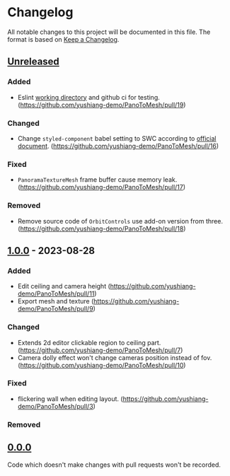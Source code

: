 # Changelog

All notable changes to this project will be documented in this file.
The format is based on [Keep a Changelog](https://github.com/olivierlacan/keep-a-changelog).

## [Unreleased]

### Added

- Eslint [working directory](https://nextjs.org/docs/app/building-your-application/configuring/eslint#linting-custom-directories-and-files) and github ci for testing.(https://github.com/yushiang-demo/PanoToMesh/pull/19)

### Changed

- Change `styled-component` babel setting to SWC according to [official document](https://styled-components.com/docs/advanced#with-swc). (https://github.com/yushiang-demo/PanoToMesh/pull/16)

### Fixed

- `PanoramaTextureMesh` frame buffer cause memory leak. (https://github.com/yushiang-demo/PanoToMesh/pull/17)

### Removed

- Remove source code of `OrbitControls` use add-on version from three.(https://github.com/yushiang-demo/PanoToMesh/pull/18)

## [1.0.0] - 2023-08-28

### Added

- Edit ceiling and camera height (https://github.com/yushiang-demo/PanoToMesh/pull/11)
- Export mesh and texture (https://github.com/yushiang-demo/PanoToMesh/pull/9)

### Changed

- Extends 2d editor clickable region to ceiling part. (https://github.com/yushiang-demo/PanoToMesh/pull/7)
- Camera dolly effect won't change cameras position instead of fov. (https://github.com/yushiang-demo/PanoToMesh/pull/10)

### Fixed

- flickering wall when editing layout. (https://github.com/yushiang-demo/PanoToMesh/pull/3)

### Removed

## [0.0.0]

Code which doesn't make changes with pull requests won't be recorded.

[unreleased]: https://github.com/yushiang-demo/PanoToMesh/compare/v1.0.0...HEAD
[1.0.0]: https://github.com/yushiang-demo/PanoToMesh/compare/v0.0.0...v1.0.0
[0.0.0]: https://github.com/yushiang-demo/PanoToMesh/releases/tag/v0.0.0
